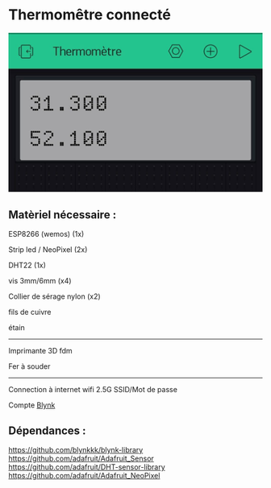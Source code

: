 
# Thermomêtre connecté 


![Bly preview](https://raw.githubusercontent.com/flug/thermo/master/Blynk_preview.jpg)

## Matèriel nécessaire : 

  ESP8266 (wemos) (1x)
  
  Strip led / NeoPixel (2x)
  
  DHT22 (1x)
  
  vis 3mm/6mm (x4)
  
  Collier de sérage nylon (x2) 
  
  fils de cuivre 
  
  étain 
  
  
  --- 
  
  Imprimante 3D fdm
  
  Fer à souder 
  
  
  --- 
  
  Connection à internet wifi 2.5G SSID/Mot de passe 
 
  Compte [Blynk](https://blynk.io/en/getting-started)
  
  ## Dépendances : 
  
  https://github.com/blynkkk/blynk-library
  https://github.com/adafruit/Adafruit_Sensor
  https://github.com/adafruit/DHT-sensor-library
  https://github.com/adafruit/Adafruit_NeoPixel
  
  
  
